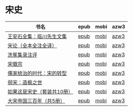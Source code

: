 # 宋史

| 书名 | epub | mobi | azw3 |
| --- | --- | --- | --- |
| [王安石全集：临川先生文集](http://ct.dalanmei.com/f/31084289-571709177-92904f) | [epub](http://ct.dalanmei.com/f/31084289-571709177-92904f) | [mobi](http://ct.dalanmei.com/f/31084289-572115221-1c9204) | [azw3](http://ct.dalanmei.com/f/31084289-572136553-ca273d) |
| [宋论（全本全注全译）](http://ct.dalanmei.com/f/31084289-571706583-915ee6) | [epub](http://ct.dalanmei.com/f/31084289-571706583-915ee6) | [mobi](http://ct.dalanmei.com/f/31084289-572115560-4462db) | [azw3](http://ct.dalanmei.com/f/31084289-572138528-f2a296) |
| [洗冤集录注评](http://ct.dalanmei.com/f/31084289-571669784-c21e22) | [epub](http://ct.dalanmei.com/f/31084289-571669784-c21e22) | [mobi](http://ct.dalanmei.com/f/31084289-572116454-fda35f) | [azw3](http://ct.dalanmei.com/f/31084289-572175977-b1713e) |
| [宋徽宗](http://ct.dalanmei.com/f/31084289-571547034-3072d0) | [epub](http://ct.dalanmei.com/f/31084289-571547034-3072d0) | [mobi](http://ct.dalanmei.com/f/31084289-571816046-e1be8a) | [azw3](http://ct.dalanmei.com/f/31084289-572051970-0ef92a) |
| [儒家统治的时代：宋的转型](http://ct.dalanmei.com/f/31084289-571450988-b7b399) | [epub](http://ct.dalanmei.com/f/31084289-571450988-b7b399) | [mobi](http://ct.dalanmei.com/f/31084289-571784533-132252) | [azw3](http://ct.dalanmei.com/f/31084289-571885064-769581) |
| [弱宋：造极之世](None) | [epub](None) | [mobi](None) | [azw3](None) |
| [如果这是宋史（套装共10册）](http://ct.dalanmei.com/f/31084289-571454095-b6d2aa) | [epub](http://ct.dalanmei.com/f/31084289-571454095-b6d2aa) | [mobi](http://ct.dalanmei.com/f/31084289-571787535-4d4af8) | [azw3](http://ct.dalanmei.com/f/31084289-571887581-757909) |
| [大宋帝国三百年（共5册）](http://ct.dalanmei.com/f/31084289-571456604-bb2638) | [epub](http://ct.dalanmei.com/f/31084289-571456604-bb2638) | [mobi](http://ct.dalanmei.com/f/31084289-571789016-eeaabc) | [azw3](http://ct.dalanmei.com/f/31084289-571893748-4fc0a9) |
